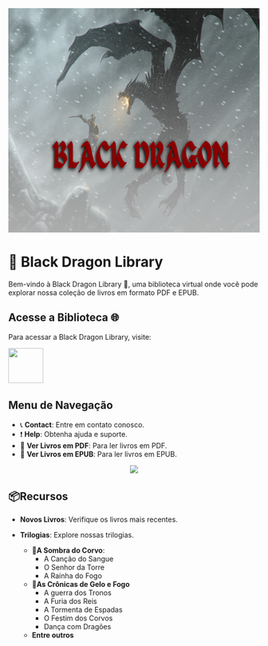 <img src="https://github.com/cvinicius369/BlackDragon/blob/main/BLACK.png?raw=true" width="1500" height="450"/>

# 🐲 Black Dragon Library

Bem-vindo à Black Dragon Library 📖, uma biblioteca virtual onde você pode explorar nossa coleção de livros em formato PDF e EPUB.

## Acesse a Biblioteca 🌐
Para acessar a Black Dragon Library, visite:

<a href="https://cvinicius369.github.io/BlackDragon/"><img src="https://cvinicius369.github.io/BlackDragon/images/iconaba.jpg" width="70" height="70"/></a>

## Menu de Navegação
- 📞 **Contact**: Entre em contato conosco.
- ❗  **Help**: Obtenha ajuda e suporte.
- 📘 **Ver Livros em PDF**: Para ler livros em PDF.
- 📘 **Ver Livros em EPUB**: Para ler livros em EPUB.

<div align=center><img src="https://github.com/cvinicius369/BlackDragon/assets/137227050/25593173-da19-4e15-82ad-af2dda1a4e35"></div>


## 📦Recursos

- **Novos Livros**: Verifique os livros mais recentes.

- **Trilogias**: Explore nossas trilogias.
  - 👑**A Sombra do Corvo**:
    - A Canção do Sangue
    - O Senhor da Torre
    - A Rainha do Fogo
  - 🐉**As Crônicas de Gelo e Fogo**
    - A guerra dos Tronos
    - A Furia dos Reis
    - A Tormenta de Espadas
    - O Festim dos Corvos
    - Dança com Dragões
  - **Entre outros**
